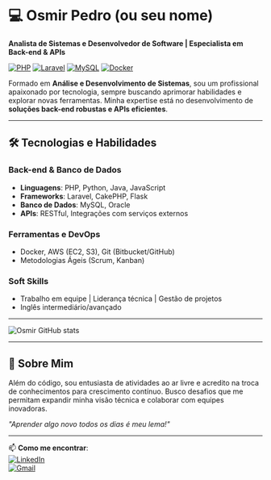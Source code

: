 
# 💻 Osmir Pedro (ou seu nome)  
**Analista de Sistemas e Desenvolvedor de Software | Especialista em Back-end & APIs**  

[![PHP](https://img.shields.io/badge/PHP-777BB4?style=for-the-badge&logo=php&logoColor=white)](https://php.net/)
[![Laravel](https://img.shields.io/badge/Laravel-FF2D20?style=for-the-badge&logo=laravel&logoColor=white)](https://laravel.com/)
[![MySQL](https://img.shields.io/badge/MySQL-4479A1?style=for-the-badge&logo=mysql&logoColor=white)](https://www.mysql.com/)
[![Docker](https://img.shields.io/badge/Docker-2496ED?style=for-the-badge&logo=docker&logoColor=white)](https://www.docker.com/)

Formado em **Análise e Desenvolvimento de Sistemas**, sou um profissional apaixonado por tecnologia, sempre buscando aprimorar habilidades e explorar novas ferramentas. Minha expertise está no desenvolvimento de **soluções back-end robustas e APIs eficientes**.

---

## 🛠 Tecnologias e Habilidades  

### **Back-end & Banco de Dados**  
- **Linguagens**: PHP, Python, Java, JavaScript  
- **Frameworks**: Laravel, CakePHP, Flask  
- **Banco de Dados**: MySQL, Oracle  
- **APIs**: RESTful, Integrações com serviços externos  

### **Ferramentas e DevOps**  
- Docker, AWS (EC2, S3), Git (Bitbucket/GitHub)  
- Metodologias Ágeis (Scrum, Kanban)  

### **Soft Skills**  
- Trabalho em equipe | Liderança técnica | Gestão de projetos  
- Inglês intermediário/avançado  

---

![Osmir GitHub stats](https://github-readme-stats.vercel.app/api?username=osmirpedro99&show_icons=true&theme=tokyonight)

---

## 🌟 Sobre Mim  
Além do código, sou entusiasta de atividades ao ar livre e acredito na troca de conhecimentos para crescimento contínuo. Busco desafios que me permitam expandir minha visão técnica e colaborar com equipes inovadoras.  

*"Aprender algo novo todos os dias é meu lema!"*  

---

📫 **Como me encontrar**:  
[![LinkedIn](https://img.shields.io/badge/LinkedIn-0077B5?style=for-the-badge&logo=linkedin&logoColor=white)](https://linkedin.com/in/seu-perfil)  
[![Gmail](https://img.shields.io/badge/Gmail-D14836?style=for-the-badge&logo=gmail&logoColor=white)](mailto:seu-email@gmail.com)  
